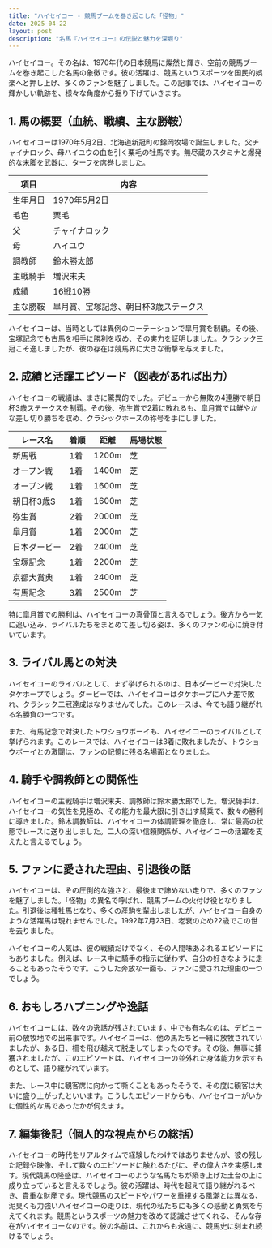 ```yaml
---
title: "ハイセイコー - 競馬ブームを巻き起こした「怪物」"
date: 2025-04-22
layout: post
description: "名馬『ハイセイコー』の伝説と魅力を深堀り"
---
```


ハイセイコー。その名は、1970年代の日本競馬に燦然と輝き、空前の競馬ブームを巻き起こした名馬の象徴です。彼の活躍は、競馬というスポーツを国民的娯楽へと押し上げ、多くのファンを魅了しました。この記事では、ハイセイコーの輝かしい軌跡を、様々な角度から掘り下げていきます。

## 1. 馬の概要（血統、戦績、主な勝鞍）

ハイセイコーは1970年5月2日、北海道新冠町の錦岡牧場で誕生しました。父チャイナロック、母ハイユウの血を引く栗毛の牡馬です。無尽蔵のスタミナと爆発的な末脚を武器に、ターフを席巻しました。

| 項目 | 内容 |
|---|---|
| 生年月日 | 1970年5月2日 |
| 毛色 | 栗毛 |
| 父 | チャイナロック |
| 母 | ハイユウ |
| 調教師 | 鈴木勝太郎 |
| 主戦騎手 | 増沢末夫 |
| 成績 | 16戦10勝 |
| 主な勝鞍 | 皐月賞、宝塚記念、朝日杯3歳ステークス |

ハイセイコーは、当時としては異例のローテーションで皐月賞を制覇。その後、宝塚記念でも古馬を相手に勝利を収め、その実力を証明しました。クラシック三冠こそ逸しましたが、彼の存在は競馬界に大きな衝撃を与えました。

## 2. 成績と活躍エピソード（図表があれば出力）

ハイセイコーの戦績は、まさに驚異的でした。デビューから無敗の4連勝で朝日杯3歳ステークスを制覇。その後、弥生賞で2着に敗れるも、皐月賞では鮮やかな差し切り勝ちを収め、クラシックホースの称号を手にしました。

| レース名 | 着順 | 距離 | 馬場状態 |
|---|---|---|---|
| 新馬戦 | 1着 | 1200m | 芝 |
| オープン戦 | 1着 | 1400m | 芝 |
| オープン戦 | 1着 | 1600m | 芝 |
| 朝日杯3歳S | 1着 | 1600m | 芝 |
| 弥生賞 | 2着 | 2000m | 芝 |
| 皐月賞 | 1着 | 2000m | 芝 |
| 日本ダービー | 2着 | 2400m | 芝 |
| 宝塚記念 | 1着 | 2200m | 芝 |
| 京都大賞典 | 1着 | 2400m | 芝 |
| 有馬記念 | 3着 | 2500m | 芝 |


特に皐月賞での勝利は、ハイセイコーの真骨頂と言えるでしょう。後方から一気に追い込み、ライバルたちをまとめて差し切る姿は、多くのファンの心に焼き付いています。

## 3. ライバル馬との対決

ハイセイコーのライバルとして、まず挙げられるのは、日本ダービーで対決したタケホープでしょう。ダービーでは、ハイセイコーはタケホープにハナ差で敗れ、クラシック二冠達成はなりませんでした。このレースは、今でも語り継がれる名勝負の一つです。

また、有馬記念で対決したトウショウボーイも、ハイセイコーのライバルとして挙げられます。このレースでは、ハイセイコーは3着に敗れましたが、トウショウボーイとの激闘は、ファンの記憶に残る名場面となりました。

## 4. 騎手や調教師との関係性

ハイセイコーの主戦騎手は増沢末夫、調教師は鈴木勝太郎でした。増沢騎手は、ハイセイコーの気性を見極め、その能力を最大限に引き出す騎乗で、数々の勝利に導きました。鈴木調教師は、ハイセイコーの体調管理を徹底し、常に最高の状態でレースに送り出しました。二人の深い信頼関係が、ハイセイコーの活躍を支えたと言えるでしょう。

## 5. ファンに愛された理由、引退後の話

ハイセイコーは、その圧倒的な強さと、最後まで諦めない走りで、多くのファンを魅了しました。「怪物」の異名で呼ばれ、競馬ブームの火付け役となりました。引退後は種牡馬となり、多くの産駒を輩出しましたが、ハイセイコー自身のような活躍馬は現れませんでした。1992年7月23日、老衰のため22歳でこの世を去りました。

ハイセイコーの人気は、彼の戦績だけでなく、その人間味あふれるエピソードにもありました。例えば、レース中に騎手の指示に従わず、自分の好きなように走ることもあったそうです。こうした奔放な一面も、ファンに愛された理由の一つでしょう。

## 6. おもしろハプニングや逸話

ハイセイコーには、数々の逸話が残されています。中でも有名なのは、デビュー前の放牧地での出来事です。ハイセイコーは、他の馬たちと一緒に放牧されていましたが、ある日、柵を飛び越えて脱走してしまったのです。その後、無事に捕獲されましたが、このエピソードは、ハイセイコーの並外れた身体能力を示すものとして、語り継がれています。

また、レース中に観客席に向かって嘶くこともあったそうで、その度に観客は大いに盛り上がったといいます。こうしたエピソードからも、ハイセイコーがいかに個性的な馬であったかが伺えます。


## 7. 編集後記（個人的な視点からの総括）

ハイセイコーの時代をリアルタイムで経験したわけではありませんが、彼の残した記録や映像、そして数々のエピソードに触れるたびに、その偉大さを実感します。現代競馬の隆盛は、ハイセイコーのような名馬たちが築き上げた土台の上に成り立っていると言えるでしょう。彼の活躍は、時代を超えて語り継がれるべき、貴重な財産です。現代競馬のスピードやパワーを重視する風潮とは異なる、泥臭くも力強いハイセイコーの走りは、現代の私たちにも多くの感動と勇気を与えてくれます。競馬というスポーツの魅力を改めて認識させてくれる、そんな存在がハイセイコーなのです。彼の名前は、これからも永遠に、競馬史に刻まれ続けるでしょう。
